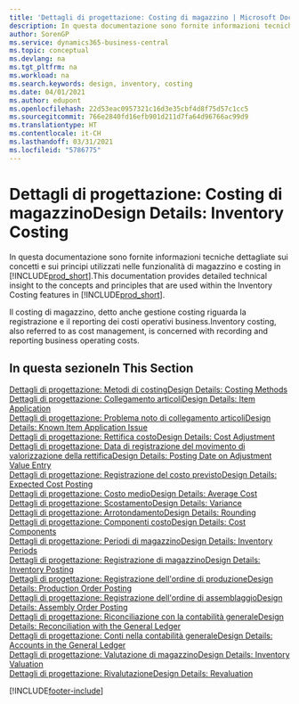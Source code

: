 ```yaml
---
title: 'Dettagli di progettazione: Costing di magazzino | Microsoft Docs'
description: In questa documentazione sono fornite informazioni tecniche dettagliate sui concetti e sui principi utilizzati nelle funzionalità di magazzino e costing in Business Central.
author: SorenGP
ms.service: dynamics365-business-central
ms.topic: conceptual
ms.devlang: na
ms.tgt_pltfrm: na
ms.workload: na
ms.search.keywords: design, inventory, costing
ms.date: 04/01/2021
ms.author: edupont
ms.openlocfilehash: 22d53eac0957321c16d3e35cbf4d8f75d57c1cc5
ms.sourcegitcommit: 766e2840fd16efb901d211d7fa64d96766ac99d9
ms.translationtype: HT
ms.contentlocale: it-CH
ms.lasthandoff: 03/31/2021
ms.locfileid: "5786775"
---
```

# <a name="design-details-inventory-costing"></a><span data-ttu-id="ac949-103">Dettagli di progettazione: Costing di magazzino</span><span class="sxs-lookup"><span data-stu-id="ac949-103">Design Details: Inventory Costing</span></span>
<span data-ttu-id="ac949-104">In questa documentazione sono fornite informazioni tecniche dettagliate sui concetti e sui principi utilizzati nelle funzionalità di magazzino e costing in [!INCLUDE[prod_short](includes/prod_short.md)].</span><span class="sxs-lookup"><span data-stu-id="ac949-104">This documentation provides detailed technical insight to the concepts and principles that are used within the Inventory Costing features in [!INCLUDE[prod_short](includes/prod_short.md)].</span></span>  

<span data-ttu-id="ac949-105">Il costing di magazzino, detto anche gestione costing riguarda la registrazione e il reporting dei costi operativi business.</span><span class="sxs-lookup"><span data-stu-id="ac949-105">Inventory costing, also referred to as cost management, is concerned with recording and reporting business operating costs.</span></span>  

## <a name="in-this-section"></a><span data-ttu-id="ac949-106">In questa sezione</span><span class="sxs-lookup"><span data-stu-id="ac949-106">In This Section</span></span>  
[<span data-ttu-id="ac949-107">Dettagli di progettazione: Metodi di costing</span><span class="sxs-lookup"><span data-stu-id="ac949-107">Design Details: Costing Methods</span></span>](design-details-costing-methods.md)  
[<span data-ttu-id="ac949-108">Dettagli di progettazione: Collegamento articoli</span><span class="sxs-lookup"><span data-stu-id="ac949-108">Design Details: Item Application</span></span>](design-details-item-application.md)  
[<span data-ttu-id="ac949-109">Dettagli di progettazione: Problema noto di collegamento articoli</span><span class="sxs-lookup"><span data-stu-id="ac949-109">Design Details: Known Item Application Issue</span></span>](design-details-inventory-zero-level-open-item-ledger-entries.md)  
[<span data-ttu-id="ac949-110">Dettagli di progettazione: Rettifica costo</span><span class="sxs-lookup"><span data-stu-id="ac949-110">Design Details: Cost Adjustment</span></span>](design-details-cost-adjustment.md)  
[<span data-ttu-id="ac949-111">Dettagli di progettazione: Data di registrazione del movimento di valorizzazione della rettifica</span><span class="sxs-lookup"><span data-stu-id="ac949-111">Design Details: Posting Date on Adjustment Value Entry</span></span>](design-details-inventory-adjustment-value-entry-posting-date.md)  
[<span data-ttu-id="ac949-112">Dettagli di progettazione: Registrazione del costo previsto</span><span class="sxs-lookup"><span data-stu-id="ac949-112">Design Details: Expected Cost Posting</span></span>](design-details-expected-cost-posting.md)  
[<span data-ttu-id="ac949-113">Dettagli di progettazione: Costo medio</span><span class="sxs-lookup"><span data-stu-id="ac949-113">Design Details: Average Cost</span></span>](design-details-average-cost.md)  
[<span data-ttu-id="ac949-114">Dettagli di progettazione: Scostamento</span><span class="sxs-lookup"><span data-stu-id="ac949-114">Design Details: Variance</span></span>](design-details-variance.md)  
[<span data-ttu-id="ac949-115">Dettagli di progettazione: Arrotondamento</span><span class="sxs-lookup"><span data-stu-id="ac949-115">Design Details: Rounding</span></span>](design-details-rounding.md)  
[<span data-ttu-id="ac949-116">Dettagli di progettazione: Componenti costo</span><span class="sxs-lookup"><span data-stu-id="ac949-116">Design Details: Cost Components</span></span>](design-details-cost-components.md)  
[<span data-ttu-id="ac949-117">Dettagli di progettazione: Periodi di magazzino</span><span class="sxs-lookup"><span data-stu-id="ac949-117">Design Details: Inventory Periods</span></span>](design-details-inventory-periods.md)  
[<span data-ttu-id="ac949-118">Dettagli di progettazione: Registrazione di magazzino</span><span class="sxs-lookup"><span data-stu-id="ac949-118">Design Details: Inventory Posting</span></span>](design-details-inventory-posting.md)  
[<span data-ttu-id="ac949-119">Dettagli di progettazione: Registrazione dell'ordine di produzione</span><span class="sxs-lookup"><span data-stu-id="ac949-119">Design Details: Production Order Posting</span></span>](design-details-production-order-posting.md)  
[<span data-ttu-id="ac949-120">Dettagli di progettazione: Registrazione dell'ordine di assemblaggio</span><span class="sxs-lookup"><span data-stu-id="ac949-120">Design Details: Assembly Order Posting</span></span>](design-details-assembly-order-posting.md)  
[<span data-ttu-id="ac949-121">Dettagli di progettazione: Riconciliazione con la contabilità generale</span><span class="sxs-lookup"><span data-stu-id="ac949-121">Design Details: Reconciliation with the General Ledger</span></span>](design-details-reconciliation-with-the-general-ledger.md)  
[<span data-ttu-id="ac949-122">Dettagli di progettazione: Conti nella contabilità generale</span><span class="sxs-lookup"><span data-stu-id="ac949-122">Design Details: Accounts in the General Ledger</span></span>](design-details-accounts-in-the-general-ledger.md)  
[<span data-ttu-id="ac949-123">Dettagli di progettazione: Valutazione di magazzino</span><span class="sxs-lookup"><span data-stu-id="ac949-123">Design Details: Inventory Valuation</span></span>](design-details-inventory-valuation.md)  
[<span data-ttu-id="ac949-124">Dettagli di progettazione: Rivalutazione</span><span class="sxs-lookup"><span data-stu-id="ac949-124">Design Details: Revaluation</span></span>](design-details-revaluation.md)


[!INCLUDE[footer-include](includes/footer-banner.md)]